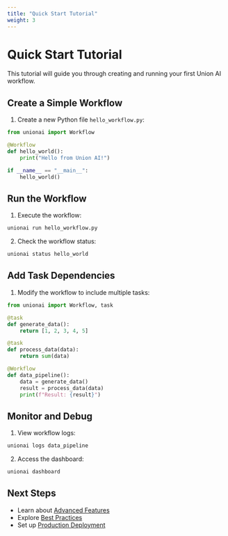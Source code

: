```yaml
---
title: "Quick Start Tutorial"
weight: 3
---
```


# Quick Start Tutorial

This tutorial will guide you through creating and running your first Union AI workflow.

## Create a Simple Workflow

1. Create a new Python file `hello_workflow.py`:
```python
from unionai import Workflow

@Workflow
def hello_world():
    print("Hello from Union AI!")

if __name__ == "__main__":
    hello_world()
```

## Run the Workflow

1. Execute the workflow:
```bash
unionai run hello_workflow.py
```

2. Check the workflow status:
```bash
unionai status hello_world
```

## Add Task Dependencies

1. Modify the workflow to include multiple tasks:
```python
from unionai import Workflow, task

@task
def generate_data():
    return [1, 2, 3, 4, 5]

@task
def process_data(data):
    return sum(data)

@Workflow
def data_pipeline():
    data = generate_data()
    result = process_data(data)
    print(f"Result: {result}")
```

## Monitor and Debug

1. View workflow logs:
```bash
unionai logs data_pipeline
```

2. Access the dashboard:
```bash
unionai dashboard
```

## Next Steps

- Learn about [Advanced Features](../advanced-features)
- Explore [Best Practices](../best-practices)
- Set up [Production Deployment](../../deployment/production)